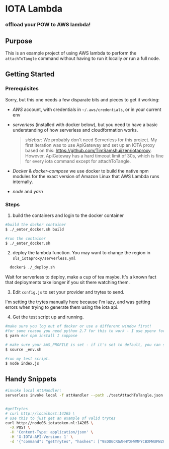 # IOTA Lambda

### offload your POW to AWS lambda!

## Purpose

This is an example project of using AWS lambda to perform the `attachToTangle` command without having to run it locally *or* run a full node.

## Getting Started

### Prerequisites

Sorry, but this one needs a few disparate bits and pieces to get it working:
- *AWS* account, with credentials in `~/.aws/credentials`, or in your current env
- *serverless* (installed with docker below), but you need to have a basic understanding of how serverless and cloudformation works.

  >*sidebar:* We probably don't need Serverless for this project. My first iteration was to use ApiGateway and set up an IOTA proxy based on this: https://github.com/TimSamshuijzen/iotaproxy. However, ApiGateway has a hard timeout limit of 30s, which is fine for every iota command except for attachToTangle.

- *Docker* & *docker-compose* we use docker to build the native npm modules for the exact version of Amazon Linux that AWS Lambda runs internally.

- *node* and *yarn*


### Steps

1. build the containers and login to the docker container

  ```bash
  #build the docker container
  $ ./_enter_docker.sh build

  #run the container
  $ ./_enter_docker.sh
  ```

2. deploy the lambda function. You may want to change the region in `sls_iotaproxy/serverless.yml`

  ```bash
    docker$ ./_deploy.sh  
  ```

  Wait for serverless to deploy, make a cup of tea maybe. It's a known fact that deployments take longer if you sit there watching them.

3. Edit `config.js` to set your provider and trytes to send.

  I'm setting the trytes manually here because I'm lazy, and was getting errors when trying to generate them using the iota api.

4. Get the test script up and running.

  ```bash
  #make sure you log out of docker or use a different window first!
  #for some reason you need python 2.7 for this to work - I use pyenv for this
  $ yarn #or npm install I suppose

  # make sure your AWS_PROFILE is set - if it's set to default, you can skip this step
  $ source _env.sh

  #run my test script.
  $ node index.js
  ```







## Handy Snippets

```bash
#invoke local AttHandler:
serverless invoke local -f attHandler --path ./testAttachToTangle.json

```


```bash

#getTrytes
# curl http://localhost:14265 \
# use this to just get an example of valid trytes
curl http://node06.iotatoken.nl:14265 \
  -X POST \
  -H 'Content-Type: application/json' \
  -H 'X-IOTA-API-Version: 1' \
  -d '{"command": "getTrytes", "hashes": ["9EDOGCRGAHHYXHWMFYCBXMWUPWZCTBUYYJOBP9RESITGUZBGVWQBNFDN9WMQKSMYYSNROWBXGDUZZ9999"]}'
```
